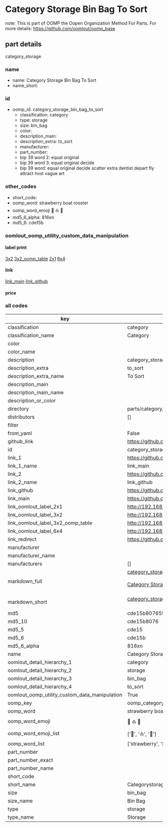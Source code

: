 # Category Storage Bin Bag To Sort  

note: This is part of OOMP the Oopen Organization Method For Parts. For more details: https://github.com/oomlout/oomp_base

##  part details
  



category_storage



### name
* name: Category Storage Bin Bag To Sort
* name_short: 
### id
* oomp_id: category_storage_bin_bag_to_sort
  * classification: category
  * type: storage
  * size: bin_bag
  * color: 
  * description_main: 
  * description_extra: to_sort
  * manufacturer: 
  * part_number: 
  * bip 39 word 2: equal original
  * bip 39 word 3: equal original decide
  * bip 39 word: equal original decide scatter extra dentist depart fly attract host vague art

### other_codes
* short_code: 
* oomp_word: strawberry boat rooster
* oomp_word_emoji :strawberry: :boat: :rooster:
* md5_6_alpha: 816xn
* md5_6: cde15b






### oomlout_oomp_utility_custom_data_manipulation
#### label print
[3x2](http://192.168.1.245:1112/?label=oomp%20816xn)
[3x2_oomp_table](http://192.168.1.108:1112/?label=oomp%20816xn)
[2x1](http://192.168.1.242:1112/?label=oomp%20816xn)
[6x4](http://192.168.1.55:1112/?label=oomp%20816xn)    

#### link

[link_main](https://github.com/oomlout/oomlout_oomp_version_1_messy/tree/main/parts/category_storage_bin_bag_to_sort) [link_github](https://github.com/oomlout/oomlout_oomp_version_1_messy/tree/main/parts/category_storage_bin_bag_to_sort)                             

#### price







### all codes 
| key | value |  
| --- | --- |  
| classification | category |  
| classification_name | Category |  
| color |  |  
| color_name |  |  
| description | category_storage |  
| description_extra | to_sort |  
| description_extra_name | To Sort |  
| description_main |  |  
| description_main_name |  |  
| description_or_color |   |  
| directory | parts/category_storage_bin_bag_to_sort |  
| distributors | [] |  
| filter |  |  
| from_yaml | False |  
| github_link | https://github.com/oomlout/oomlout_oomp_part_src/tree/main/parts/category_storage_bin_bag_to_sort |  
| id | category_storage_bin_bag_to_sort |  
| link_1 | https://github.com/oomlout/oomlout_oomp_version_1_messy/tree/main/parts/category_storage_bin_bag_to_sort |  
| link_1_name | link_main |  
| link_2 | https://github.com/oomlout/oomlout_oomp_version_1_messy/tree/main/parts/category_storage_bin_bag_to_sort |  
| link_2_name | link_github |  
| link_github | https://github.com/oomlout/oomlout_oomp_version_1_messy/tree/main/parts/category_storage_bin_bag_to_sort |  
| link_main | https://github.com/oomlout/oomlout_oomp_version_1_messy/tree/main/parts/category_storage_bin_bag_to_sort |  
| link_oomlout_label_2x1 | http://192.168.1.242:1112/?label=oomp%20816xn |  
| link_oomlout_label_3x2 | http://192.168.1.245:1112/?label=oomp%20816xn |  
| link_oomlout_label_3x2_oomp_table | http://192.168.1.108:1112/?label=oomp%20816xn |  
| link_oomlout_label_6x4 | http://192.168.1.55:1112/?label=oomp%20816xn |  
| link_redirect | https://github.com/oomlout/oomlout_oomp_version_1_messy/tree/main/parts/category_storage_bin_bag_to_sort |  
| manufacturer |  |  
| manufacturer_name |  |  
| manufacturers | [] |  
| markdown_full | [category_storage_bin_bag_to_sort](none)<br>[](none)<br>[Category Storage Bin Bag To Sort](none)<br><br> |  
| markdown_short | [category_storage_bin_bag_to_sort](none)<br><br> |  
| md5 | cde15b807659e758ea288c0671a72a60 |  
| md5_10 | cde15b8076 |  
| md5_5 | cde15 |  
| md5_6 | cde15b |  
| md5_6_alpha | 816xn |  
| name | Category Storage Bin Bag To Sort |  
| oomlout_detail_hierarchy_1 | category |  
| oomlout_detail_hierarchy_2 | storage |  
| oomlout_detail_hierarchy_3 | bin_bag |  
| oomlout_detail_hierarchy_4 | to_sort |  
| oomlout_oomp_utility_custom_data_manipulation | True |  
| oomp_key | oomp_category_storage_bin_bag_to_sort |  
| oomp_word | strawberry boat rooster |  
| oomp_word_emoji | :strawberry: :boat: :rooster: |  
| oomp_word_emoji_list | [':strawberry:', ':boat:', ':rooster:'] |  
| oomp_word_list | ['strawberry', 'boat', 'rooster'] |  
| part_number |  |  
| part_number_exact |  |  
| part_number_name |  |  
| short_code |  |  
| short_name | Categorystorage |  
| size | bin_bag |  
| size_name | Bin Bag |  
| type | storage |  
| type_name | Storage |  
